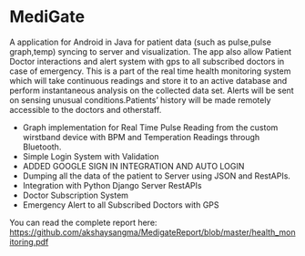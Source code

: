 # MediGate

A application for Android in Java for patient data (such as pulse,pulse graph,temp) syncing to server and visualization. The app also allow Patient Doctor interactions and alert system with gps to all subscribed doctors in case of emergency.
This is a part of the  real time health monitoring system which will take continuous readings and store it to an active database and perform instantaneous analysis on the collected data set. Alerts will be sent on sensing unusual conditions.Patients’ history will be made remotely accessible to the doctors and otherstaff.

* Graph implementation for Real Time Pulse Reading from the custom wirstband device with BPM and Temperation Readings through Bluetooth.
* Simple Login System with Validation
* ADDED GOOGLE SIGN IN INTEGRATION AND AUTO LOGIN 
* Dumping all the data of the patient to Server using JSON and RestAPIs.
* Integration with Python Django Server RestAPIs
* Doctor Subscription System
* Emergency Alert to all Subscribed Doctors with GPS

You can read the complete report here: https://github.com/akshaysangma/MedigateReport/blob/master/health_monitoring.pdf
